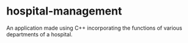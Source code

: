 # hospital-management
An application made using C++ incorporating the functions of various departments of a hospital.
